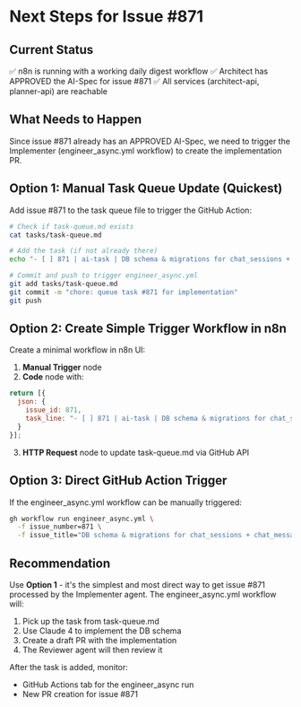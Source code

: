 # Next Steps for Issue #871

## Current Status
✅ n8n is running with a working daily digest workflow
✅ Architect has APPROVED the AI-Spec for issue #871
✅ All services (architect-api, planner-api) are reachable

## What Needs to Happen

Since issue #871 already has an APPROVED AI-Spec, we need to trigger the Implementer (engineer_async.yml workflow) to create the implementation PR.

## Option 1: Manual Task Queue Update (Quickest)

Add issue #871 to the task queue file to trigger the GitHub Action:

```bash
# Check if task-queue.md exists
cat tasks/task-queue.md

# Add the task (if not already there)
echo "- [ ] 871 | ai-task | DB schema & migrations for chat_sessions + chat_messages tables" >> tasks/task-queue.md

# Commit and push to trigger engineer_async.yml
git add tasks/task-queue.md
git commit -m "chore: queue task #871 for implementation"
git push
```

## Option 2: Create Simple Trigger Workflow in n8n

Create a minimal workflow in n8n UI:

1. **Manual Trigger** node
2. **Code** node with:
```javascript
return [{
  json: {
    issue_id: 871,
    task_line: "- [ ] 871 | ai-task | DB schema & migrations for chat_sessions + chat_messages tables"
  }
}];
```
3. **HTTP Request** node to update task-queue.md via GitHub API

## Option 3: Direct GitHub Action Trigger

If the engineer_async.yml workflow can be manually triggered:

```bash
gh workflow run engineer_async.yml \
  -f issue_number=871 \
  -f issue_title="DB schema & migrations for chat_sessions + chat_messages tables"
```

## Recommendation

Use **Option 1** - it's the simplest and most direct way to get issue #871 processed by the Implementer agent. The engineer_async.yml workflow will:
1. Pick up the task from task-queue.md
2. Use Claude 4 to implement the DB schema
3. Create a draft PR with the implementation
4. The Reviewer agent will then review it

After the task is added, monitor:
- GitHub Actions tab for the engineer_async run
- New PR creation for issue #871